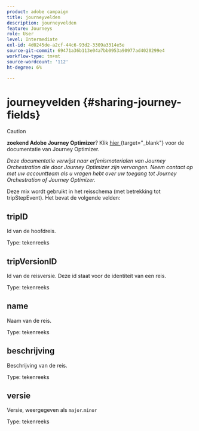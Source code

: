```yaml
---
product: adobe campaign
title: journeyvelden
description: journeyvelden
feature: Journeys
role: User
level: Intermediate
exl-id: 4d0245de-a2cf-44c6-93d2-3309a3314e5e
source-git-commit: 69471a36b113e04a7bb0953a90977ad4020299e4
workflow-type: tm+mt
source-wordcount: '112'
ht-degree: 6%

---
```


# journeyvelden {#sharing-journey-fields}


>[!CAUTION]
>
>**zoekend Adobe Journey Optimizer**? Klik [&#x200B; hier &#x200B;](https://experienceleague.adobe.com/nl/docs/journey-optimizer/using/ajo-home){target="_blank"} voor de documentatie van Journey Optimizer.
>
>
>_Deze documentatie verwijst naar erfenismaterialen van Journey Orchestration die door Journey Optimizer zijn vervangen. Neem contact op met uw accountteam als u vragen hebt over uw toegang tot Journey Orchestration of Journey Optimizer._


Deze mix wordt gebruikt in het reisschema (met betrekking tot tripStepEvent). Het bevat de volgende velden:

## tripID

Id van de hoofdreis.

Type: tekenreeks

## tripVersionID

Id van de reisversie. Deze id staat voor de identiteit van een reis.

Type: tekenreeks

## name

Naam van de reis.

Type: tekenreeks

## beschrijving

Beschrijving van de reis.

Type: tekenreeks

## versie

Versie, weergegeven als `major`.`minor`

Type: tekenreeks
